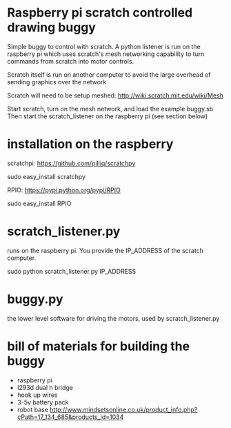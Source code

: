 # Raspberry pi scratch controlled drawing buggy

Simple buggy to control with scratch. A python listener is run on the raspberry pi which uses scratch's mesh networking capability to turn commands from scratch into motor controls.

Scratch itself is run on another computer to avoid the large overhead of sending graphics over the network

Scratch will need to be setup meshed: http://wiki.scratch.mit.edu/wiki/Mesh

Start scratch, turn on the mesh network, and load the example buggy.sb
Then start the scratch_listener on the raspberry pi (see section below)

# installation on the raspberry

scratchpi: https://github.com/pilliq/scratchpy

sudo easy_install scratchpy

RPIO: https://pypi.python.org/pypi/RPIO

sudo easy_install RPIO

# scratch_listener.py

runs on the raspberry pi. You provide the IP_ADDRESS of the scratch computer.

sudo python scratch_listener.py IP_ADDRESS

# buggy.py

the lower level software for driving the motors, used by scratch_listener.py

# bill of materials for building the buggy

* raspberry pi
* l293d dual h bridge
* hook up wires
* 3-5v battery pack
* robot base http://www.mindsetsonline.co.uk/product_info.php?cPath=17_134_685&products_id=1034
